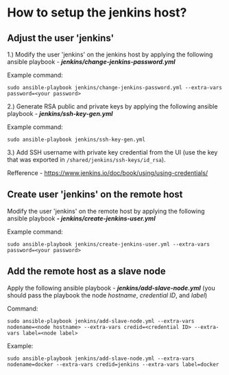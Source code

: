 # How to setup the jenkins host?
## Adjust the user 'jenkins'

1.) Modify the user 'jenkins' on the jenkins host by applying the following ansible playbook - ***jenkins/change-jenkins-password.yml***

Example command:

    sudo ansible-playbook jenkins/change-jenkins-password.yml --extra-vars password=<your password>

2.) Generate RSA public and private keys by applying the following ansible playbook - ***jenkins/ssh-key-gen.yml***

Example command:

    sudo ansible-playbook jenkins/ssh-key-gen.yml

3.) Add SSH username with private key credential from the UI (use the key that was exported in `/shared/jenkins/ssh-keys/id_rsa`).

Refference - https://www.jenkins.io/doc/book/using/using-credentials/

## Create user 'jenkins' on the remote host

Modify the user 'jenkins' on the remote host by applying the following ansible playbook ***- jenkins/create-jenkins-user.yml***

Example command:

    sudo ansible-playbook jenkins/create-jenkins-user.yml --extra-vars password=<your password>
    
## Add the remote host as a slave node

Apply the following ansible playbook - ***jenkins/add-slave-node.yml*** (you should pass the playbook the node *hostname*, *credential ID*, and *label*)

Command:

    sudo ansible-playbook jenkins/add-slave-node.yml --extra-vars nodename=<node hostname> --extra-vars credid=<credential ID> --extra-vars label=<node label>

Example:

    sudo ansible-playbook jenkins/add-slave-node.yml --extra-vars nodename=docker --extra-vars credid=jenkins --extra-vars label=docker

